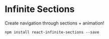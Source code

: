 Infinite Sections
=================

Create navigation through sections + animation!

```
npm install react-infinite-sections --save
```